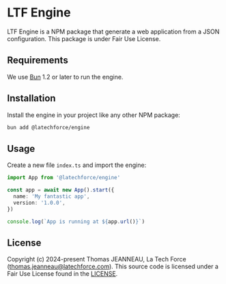 # LTF Engine

LTF Engine is a NPM package that generate a web application from a JSON configuration. This package is under Fair Use License.

## Requirements

We use [Bun](https://bun.sh/) 1.2 or later to run the engine.

## Installation

Install the engine in your project like any other NPM package:

```bash
bun add @latechforce/engine
```

## Usage

Create a new file `index.ts` and import the engine:

```ts
import App from '@latechforce/engine'

const app = await new App().start({
  name: 'My fantastic app',
  version: '1.0.0',
})

console.log(`App is running at ${app.url()}`)
```

## License

Copyright (c) 2024-present Thomas JEANNEAU, La Tech Force (thomas.jeanneau@latechforce.com). This source code is licensed under a Fair Use License found in the [LICENSE](https://github.com/latechforce/engine/blob/main/LICENSE.md).
